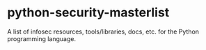 # python-security-masterlist
A list of infosec resources, tools/libraries, docs, etc. for the Python programming language.
